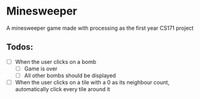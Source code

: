 # Minesweeper
A minesweeper game made with processing as the first year CS171 project


## Todos:

- [ ] When the user clicks on a bomb
    - [ ] Game is over
    - [ ] All other bombs should be displayed
- [ ] When the user clicks on a tile with a 0 as its neighbour count, automatically click every tile around it
